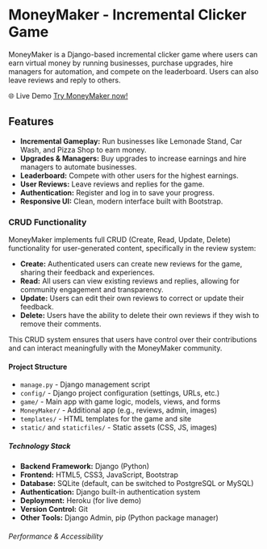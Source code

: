 # MoneyMaker - Incremental Clicker Game

MoneyMaker is a Django-based incremental clicker game where users can earn virtual money by running businesses, purchase upgrades, hire managers for automation, and compete on the leaderboard. Users can also leave reviews and reply to others.

🌐 Live Demo
[Try MoneyMaker now!](https://moneymaker-82ffd9f04b3c.herokuapp.com/)

## Features

- **Incremental Gameplay:** Run businesses like Lemonade Stand, Car Wash, and Pizza Shop to earn money.
- **Upgrades & Managers:** Buy upgrades to increase earnings and hire managers to automate businesses.
- **Leaderboard:** Compete with other users for the highest earnings.
- **User Reviews:** Leave reviews and replies for the game.
- **Authentication:** Register and log in to save your progress.
- **Responsive UI:** Clean, modern interface built with Bootstrap.

### CRUD Functionality

MoneyMaker implements full CRUD (Create, Read, Update, Delete) functionality for user-generated content, specifically in the review system:

- **Create:** Authenticated users can create new reviews for the game, sharing their feedback and experiences.
- **Read:** All users can view existing reviews and replies, allowing for community engagement and transparency.
- **Update:** Users can edit their own reviews to correct or update their feedback.
- **Delete:** Users have the ability to delete their own reviews if they wish to remove their comments.

This CRUD system ensures that users have control over their contributions and can interact meaningfully with the MoneyMaker community.

#### Project Structure

- `manage.py` - Django management script
- `config/` - Django project configuration (settings, URLs, etc.)
- `game/` - Main app with game logic, models, views, and forms
- `MoneyMaker/` - Additional app (e.g., reviews, admin, images)
- `templates/` - HTML templates for the game and site
- `static/` and `staticfiles/` - Static assets (CSS, JS, images)

 ##### Technology Stack

- **Backend Framework:** Django (Python)
- **Frontend:** HTML5, CSS3, JavaScript, Bootstrap
- **Database:** SQLite (default, can be switched to PostgreSQL or MySQL)
- **Authentication:** Django built-in authentication system
- **Deployment:** Heroku (for live demo)
- **Version Control:** Git
- **Other Tools:** Django Admin, pip (Python package manager)

######  Performance & Accessibility







